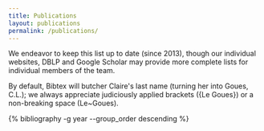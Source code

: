 ```yaml
---
title: Publications
layout: publications
permalink: /publications/
---
```


We endeavor to keep this list up to date (since 2013), though our individual
websites, DBLP and Google Scholar may provide more complete lists for individual
members of the team.

By default, Bibtex will butcher Claire's last name (turning her into Goues,
C.L.); we always appreciate judiciously applied brackets ({Le Goues}) or a
non-breaking space (Le~Goues).

{% bibliography -g year --group_order descending %}
